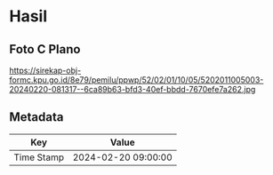 # Hasil

## Foto C Plano

https://sirekap-obj-formc.kpu.go.id/8e79/pemilu/ppwp/52/02/01/10/05/5202011005003-20240220-081317--6ca89b63-bfd3-40ef-bbdd-7670efe7a262.jpg


## Metadata

| Key        | Value               |
| ---------- | ------------------- |
| Time Stamp | 2024-02-20 09:00:00 |




